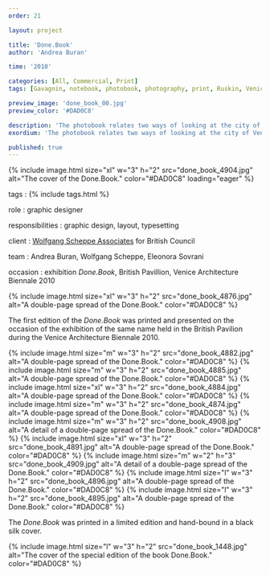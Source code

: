 ```yaml
---
order: 21

layout: project

title: 'Done.Book'
author: 'Andrea Buran'

time: '2010'

categories: [All, Commercial, Print]
tags: [Gavagnin, notebook, photobook, photography, print, Ruskin, Venice]

preview_image: 'done_book_00.jpg'
preview_color: '#DAD0C8'

description: 'The photobook relates two ways of looking at the city of Venice: Ruskin’s Venetian notebooks and Gavagnin’s two-decade collection of photographs.'
exordium: 'The photobook relates two ways of looking at the city of Venice: Ruskin’s Venetian notebooks and Gavagnin’s two-decade collection of photographs.'

published: true
---
```


<div class="figures">
    {% include image.html
        size="xl"
        w="3" h="2"
        src="done_book_4904.jpg"
        alt="The cover of the Done.Book."
        color="#DAD0C8"
        loading="eager"
    %}
</div>

tags
: {% include tags.html %}

role
: graphic designer

responsibilities
: graphic design, layout, typesetting

client
: [Wolfgang Scheppe Associates](http://wolfgangscheppe.com/ 'Wolfgang Scheppe’s Site') for British Council

team
: Andrea Buran, Wolfgang Scheppe, Eleonora Sovrani

occasion
: exhibition *Done.Book*, British Pavillion, Venice Architecture Biennale 2010

<div class="figures">
    {% include image.html
        size="xl"
        w="3" h="2"
        src="done_book_4876.jpg"
        alt="A double-page spread of the Done.Book."
        color="#DAD0C8"
    %}
</div>

The first edition of the *Done.Book* was printed and presented on the occasion of the exhibition of the same name held in the British Pavilion during the Venice Architecture Biennale 2010.

<div class="figures">
    {% include image.html
        size="m"
        w="3" h="2"
        src="done_book_4882.jpg"
        alt="A double-page spread of the Done.Book."
        color="#DAD0C8"
    %}
    {% include image.html
        size="m"
        w="3" h="2"
        src="done_book_4885.jpg"
        alt="A double-page spread of the Done.Book."
        color="#DAD0C8"
    %}
    {% include image.html
        size="xl"
        w="3" h="2"
        src="done_book_4884.jpg"
        alt="A double-page spread of the Done.Book."
        color="#DAD0C8"
    %}
    {% include image.html
        size="m"
        w="3" h="2"
        src="done_book_4874.jpg"
        alt="A double-page spread of the Done.Book."
        color="#DAD0C8"
    %}
    {% include image.html
        size="m"
        w="3" h="2"
        src="done_book_4908.jpg"
        alt="A detail of a double-page spread of the Done.Book."
        color="#DAD0C8"
    %}
    {% include image.html
        size="xl"
        w="3" h="2"
        src="done_book_4891.jpg"
        alt="A double-page spread of the Done.Book."
        color="#DAD0C8"
    %}
    {% include image.html
        size="m"
        w="2" h="3"
        src="done_book_4909.jpg"
        alt="A detail of a double-page spread of the Done.Book."
        color="#DAD0C8"
    %}
    {% include image.html
        size="l"
        w="3" h="2"
        src="done_book_4896.jpg"
        alt="A double-page spread of the Done.Book."
        color="#DAD0C8"
    %}
    {% include image.html
        size="l"
        w="3" h="2"
        src="done_book_4895.jpg"
        alt="A double-page spread of the Done.Book."
        color="#DAD0C8"
    %}
</div>

The *Done.Book* was printed in a limited edition and hand-bound in a black silk cover.

<div class="figures">
    {% include image.html
        size="l"
        w="3" h="2"
        src="done_book_1448.jpg"
        alt="The cover of the special edition of the book Done.Book."
        color="#DAD0C8"
    %}
</div>
